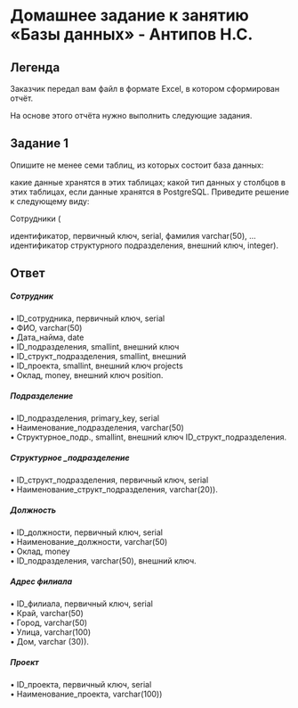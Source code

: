 # Домашнее задание к занятию «Базы данных» - Антипов Н.С.

## Легенда
Заказчик передал вам файл в формате Excel, в котором сформирован отчёт.

На основе этого отчёта нужно выполнить следующие задания.

## Задание 1
Опишите не менее семи таблиц, из которых состоит база данных:

какие данные хранятся в этих таблицах;
какой тип данных у столбцов в этих таблицах, если данные хранятся в PostgreSQL.
Приведите решение к следующему виду:

Сотрудники (

идентификатор, первичный ключ, serial,
фамилия varchar(50),
...
идентификатор структурного подразделения, внешний ключ, integer).

## Ответ

##### Сотрудник 
•	ID_сотрудника, первичный ключ, serial  
•	ФИО, varchar(50)  
•	Дата_найма, date  
•	ID_подразделения, smallint, внешний ключ   
•	ID_структ_подразделения, smallint, внешний   
•	ID_проекта, smallint, внешний ключ projects   
•	Оклад, money, внешний ключ position.  
##### Подразделение 
•	ID_подразделения, primary_key, serial  
•	Наименование_подразделения, varchar(50)  
•	Структурное_подр., smallint, внешний ключ ID_структ_подразделения.  
##### Структурное _подразделение   
•	ID_структ_подразделения, первичный ключ, serial  
•	Наименование_структ_подразделения, varchar(20)).  
##### Должность   
•	ID_должности, первичный ключ, serial  
•	Наименование_должности, varchar(50)  
•	Оклад, money  
•	ID_подразделения, varchar(50), внешний ключ.  
##### Адрес филиала 
•	ID_филиала, первичный ключ, serial  
•	Край, varchar(50)  
•	Город, varchar(50)  
•	Улица, varchar(100)  
•	Дом, varchar (30)).  
##### Проект 
•	ID_проекта, первичный ключ, serial  
•	Наименование_проекта, varchar(100))  
